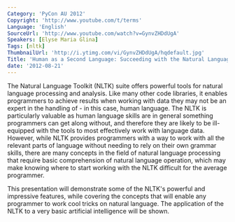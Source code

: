 ```yaml
---
Category: 'PyCon AU 2012'
Copyright: 'http://www.youtube.com/t/terms'
Language: 'English'
SourceUrl: 'http://www.youtube.com/watch?v=GynvZHDdUgA'
Speakers: [Elyse Maria Glina]
Tags: [nltk]
ThumbnailUrl: 'http://i.ytimg.com/vi/GynvZHDdUgA/hqdefault.jpg'
Title: 'Human as a Second Language: Succeeding with the Natural Language Toolkit'
date: '2012-08-21'
---
```

The Natural Language Toolkit (NLTK) suite offers powerful tools for natural
language processing and analysis. Like many other code libraries, it enables
programmers to achieve results when working with data they may not be an
expert in the handling of - in this case, human language. The NLTK is
particularly valuable as human language skills are in general something
programmers can get along without, and therefore they are likely to be ill-
equipped with the tools to most effectively work with language data. However,
while NLTK provides programmers with a way to work with all the relevant parts
of language without needing to rely on their own grammar skills, there are
many concepts in the field of natural language processing that require basic
comprehension of natural language operation, which may make knowing where to
start working with the NLTK difficult for the average programmer.

This presentation will demonstrate some of the NLTK's powerful and impressive
features, while covering the concepts that will enable any programmer to work
cool tricks on natural language. The application of the NLTK to a very basic
artificial intelligence will be shown.

